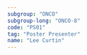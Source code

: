 ```yaml
---
subgroup: "ONCO"
subgroup-long: "ONCO-8"
code: "PS01"
tag: "Poster Presenter"
name: "Lee Curtin"
---
```

